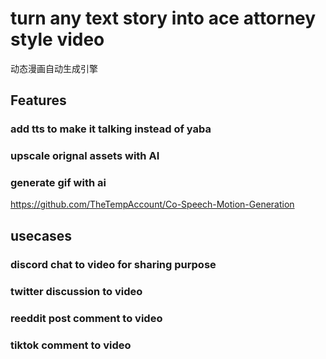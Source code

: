 # turn any text story into  ace attorney style video

动态漫画自动生成引擎    

## Features

### add tts  to make it talking instead of yaba

### upscale orignal assets with AI


### generate gif with ai

https://github.com/TheTempAccount/Co-Speech-Motion-Generation



## usecases


### discord chat to video for sharing purpose

### twitter discussion to video 


### reeddit post comment to video

### tiktok comment to video

